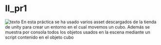 # II_pr1
![texto](./pr1.gif)
En esta práctica se ha usado varios asset descargados de la tienda de unity para crear un entorno en el cual
movemos un cubo. Además se muestra por consola todos los objetos usados en la escena mediante un script contenido en el objeto cubo
